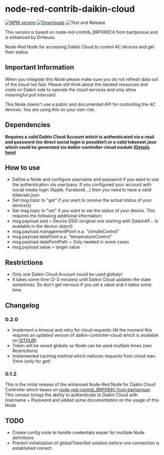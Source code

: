 # node-red-contrib-daikin-cloud

[![NPM version](http://img.shields.io/npm/v/node-red-contrib-daikin-cloud.svg)](https://www.npmjs.com/package/node-red-contrib-daikin-cloud)
[![Downloads](https://img.shields.io/npm/dm/node-red-contrib-daikin-cloud.svg)](https://www.npmjs.com/package/node-red-contrib-daikin-cloud)
![Test and Release](https://github.com/DrHauss/node-red-contrib_BRP069C4/workflows/Test%20and%20Release/badge.svg)

This version is based on node-red-contrib_BRP069C4 from bartjanisse and is enhanced by DrHauss.

Node-Red Node for accessing Daikin Cloud to control AC devices and get their status. 

## Important Information

When you integrate this Node please make sure you do not refresh data out of the cloud too fast. Please still think about the needed resources and costs on Daikin side to operate the cloud services and only allow meaningful poll intervals!

This Node doesn't use a public and documented API for controlling the AC devices. You are using this on your own risk.

## Dependencies
**Requires a valid Daikin Cloud Account which is authenticated via e-mail and password (no direct social login is possible!) or a valid tokenset.json which could be generated via daikin-controller-cloud module ([Details here](https://github.com/Apollon77/daikin-controller-cloud/))**

## How to use
 * Define a Node and configure username and password if you want to use the authentication via user/pass. If you configured your account with social media login (Apple, Facebook...) then you need to have a valid tokenset.json
 * Set msg.topic to "get" if you want to receive the actual status of your device(s)
 * Set msg.topic to "set" if you want to set the status of your device. This requires the following additional information:
  * msg.payload.ssid = Device SSID (original one starting with DaikinAP... Is available in the device object)
  * msg.payload.managementPoint e.a. "climateControl"
  * msg.payload.dataPoint e.a. "temperatureControl"
  * msg.payload.dataPointPath = Only needed in some cases
  * msg.payload.value = target value

## Restrictions
 * Only one Daikin Cloud Account could be used globaly! 
 * It takes some time (2-3 minutes) until Daikin Cloud updates the state sometimes. So don't get nervous if you set a value and it takes some time.

## Changelog

### 0.2.0
 * Implement a timeout and retry for cloud requests (At the moment this requires an updated version of daikin-controller-cloud which is available on [GITHUB](https://github.com/DrHauss/daikin-controller-cloud))
 * Token will be saved globaly so Node can be used multiple times (see Restrictions)
 * Implemented caching method which reduces requests from cloud max. 1/min (only for get)

### 0.1.2
This is the initial release of the enhanced Node-Red Node for Daikin Cloud Controller which bases on [node-red-contrib_BRP069C from bartjanisse](https://github.com/bartjanisse/node-red-contrib_BRP069C4). This version brings the ability to authenticate to Daikin Cloud with Username + Password and added some documentation on the usage of this Node

## TODO
 * Create config node to handle credentials easier for multiple Node definitions
 * Prevent initialization of globalTokenSet solution before one connection is established correct. 
